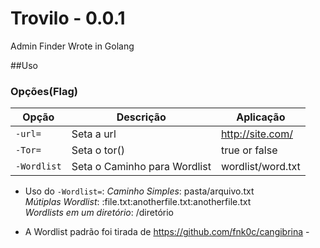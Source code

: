 # Trovilo - 0.0.1
Admin Finder Wrote in Golang

##Uso
### Opções(Flag)

Opção               |  Descrição | Aplicação       
------------------- |  --------- | ---------
`-url=`          | Seta a url | http://site.com/
`-Tor=`          | Seta o tor() | true or false
`-Wordlist`      | Seta o Caminho para Wordlist | wordlist/word.txt  



* Uso do  `-Wordlist=`:
_Caminho Simples_: pasta/arquivo.txt  
_Mútiplas Wordlist_: :file.txt:anotherfile.txt:anotherfile.txt  
_Wordlists em um diretório_: /diretório  


- A Wordlist padrão foi tirada de https://github.com/fnk0c/cangibrina -
